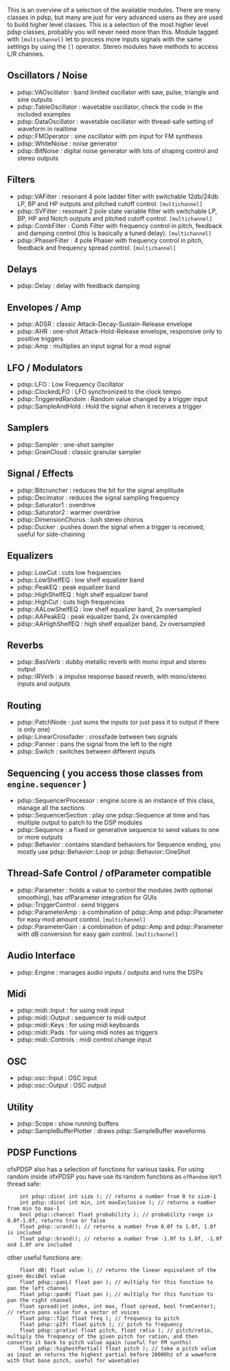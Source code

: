 
This is an overview of a selection of the available modules. There are many classes in pdsp, but many are just for very advanced users as they are used to build higher level classes. This is a selection of the most higher level pdsp classes, probably you will never need more than this. Module tagged with `[multichannel]` let to process more inputs signals with the same settings by using the `[]` operator. Stereo modules have methods to access L/R channes.

## Oscillators / Noise
- pdsp::VAOscillator : band limited oscillator with saw, pulse, triangle and sine outputs
- pdsp::TableOscillator : wavetable oscillator, check the code in the included examples
- pdsp::DataOscillator : wavetable oscillator with thread-safe setting of waveform in realtime
- pdsp::FMOperator : sine oscillator with pm input for FM synthesis
- pdsp::WhiteNoise : noise generator
- pdsp::BitNoise : digital noise generator with lots of shaping control and stereo outputs

## Filters
- pdsp::VAFilter : resonant 4 pole ladder filter with switchable 12db/24db LP, BP and HP outputs and pitched cutoff control. `[multichannel]`
- pdsp::SVFilter : resonant 2 pole state variable filter with switchable LP, BP, HP and Notch outputs and pitched cutoff control. `[multichannel]`
- pdsp::CombFilter : Comb Filter with frequency control in pitch, feedback and damping control (this is basically a tuned delay). `[multichannel]`
- pdsp::PhaserFilter : 4 pole Phaser with frequency control in pitch, feedback and frequency spread control. `[multichannel]`

## Delays
- pdsp::Delay : delay with feedback damping

## Envelopes / Amp
- pdsp::ADSR : classic Attack-Decay-Sustain-Release envelope
- pdsp::AHR : one-shot Attack-Hold-Release envelope, responsive only to positive triggers
- pdsp::Amp : multiplies an input signal for a mod signal

## LFO / Modulators
- pdsp::LFO : Low Frequency Oscillator
- pdsp::ClockedLFO : LFO synchronized to the clock tempo
- pdsp::TriggeredRandom : Random value changed by a trigger input
- pdsp::SampleAndHold : Hold the signal when it receives a trigger 

## Samplers
- pdsp::Sampler : one-shot sampler
- pdsp::GrainCloud : classic granular sampler

## Signal / Effects
- pdsp::Bitcruncher : reduces the bit for the signal amplitude
- pdsp::Decimator : reduces the signal sampling frequency
- pdsp::Saturator1 : overdrive 
- pdsp::Saturator2 : warmer overdrive 
- pdsp::DimensionChorus : lush stereo chorus
- pdsp::Ducker : pushes down the signal when a trigger is received, useful for side-chaining

## Equalizers
- pdsp::LowCut : cuts low frequencies
- pdsp::LowShelfEQ : low shelf equalizer band
- pdsp::PeakEQ : peak equalizer band
- pdsp::HighShelfEQ : high shelf equalizer band
- pdsp::HighCut : cuts high frequencies
- pdsp::AALowShelfEQ : low shelf equalizer band, 2x oversampled
- pdsp::AAPeakEQ : peak equalizer band, 2x oversampled
- pdsp::AAHighShelfEQ : high shelf equalizer band, 2x oversampled

## Reverbs  
- pdsp::BasiVerb : dubby metallic reverb with mono input and stereo output 
- pdsp::IRVerb : a impulse response based reverb, with mono/stereo inputs and outputs

## Routing
- pdsp::PatchNode : just sums the inputs (or just pass it to output if there is only one)
- pdsp::LinearCrossfader : crossfade between two signals
- pdsp::Panner : pans the signal from the left to the right
- pdsp::Switch : switches between different inputs

## Sequencing ( you access those classes from `engine.sequencer` )
- pdsp::SequencerProcessor : engine.score is an instance of this class, manage all the sections
- pdsp::SequencerSection : play one pdsp::Sequence at time and has multiple output to patch to the DSP modules
- pdsp::Sequence : a fixed or generative sequence to send values to one or more outputs
- pdsp::Behavior : contains standard behaviors for Sequence ending, you mostly use pdsp::Behavior::Loop or pdsp::Behavior::OneShot

## Thread-Safe Control / ofParameter compatible
- pdsp::Parameter : holds a value to control the modules (with optional smoothing), has ofParameter integration for GUIs
- pdsp::TriggerControl : send triggers
- pdsp::ParameterAmp : a combination of pdsp::Amp and pdsp::Parameter for easy mod amount control. `[multichannel]`
- pdsp::ParameterGain : a combination of pdsp::Amp and pdsp::Parameter with dB conversion for easy gain control. `[multichannel]`

## Audio Interface
- pdsp::Engine : manages audio inputs / outputs and runs the DSPs

## Midi
- pdsp::midi::Input : for using midi input
- pdsp::midi::Output : sequencer to midi output
- pdsp::midi::Keys : for using midi keyboards
- pdsp::midi::Pads : for using midi notes as triggers 
- pdsp::midi::Controls : midi control change input

## OSC
- pdsp::osc::Input : OSC input
- pdsp::osc::Output : OSC output

## Utility
- pdsp::Scope : show running buffers
- pdsp::SampleBufferPlotter : draws pdsp::SampleBuffer waveforms 

    
    
    
## PDSP Functions 
ofxPDSP also has a selection of functions for various tasks. For using random inside ofxPDSP you have use its random functions as `ofRandom` isn't thread safe:
   
        int pdsp::dice( int size ); // returns a number from 0 to size-1
        int pdsp::dice( int min, int maxExclusive ); // returns a number from min to max-1
        bool pdsp::chance( float probability ); // probability range is 0.0f-1.0f, returns true or false
        float pdsp::urand(); // returns a number from 0.0f to 1.0f, 1.0f is included
        float pdsp::brand(); // returns a number from -1.0f to 1.0f, -1.0f and 1.0f are included
   
other useful functions are:
   
        float dB( float value ); // returns the linear equivalent of the given deciBel value
        float pdsp::panL( float pan ); // multiply for this function to pan the left channel 
        float pdsp::panR( float pan ); // multiply for this function to pan the right channel 
        float spread(int index, int max, float spread, bool fromCenter); // return pans value for a vector of voices
        float pdsp::f2p( float freq ); // frequency to pitch
        float pdsp::p2f( float pitch ); // pitch to frequency
        float pdsp::pratio( float pitch, float ratio ); // pitch/ratio, multiply the frequency of the given pitch for ration, and then converts it back to pitch value again (useful for FM synths)
        float pdsp::highestPartial( float pitch ); // take a pitch value as input an returns the highest partial before 20000hz of a waweform with that base pitch, useful for wavetables
